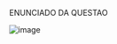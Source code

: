 ENUNCIADO DA QUESTAO

![image](https://user-images.githubusercontent.com/74836024/225759760-f70fc8c0-51c4-4d1c-abd4-0718374ad62c.png)
